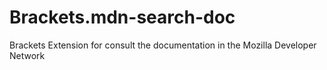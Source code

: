 Brackets.mdn-search-doc
=======================

Brackets Extension for consult the documentation in the Mozilla Developer Network
